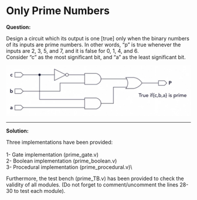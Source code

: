 # Only Prime Numbers


**Question:**

Design a circuit which its output is one [true] only when the binary numbers of its inputs are prime numbers. In other words, “p” is true whenever the inputs are 2, 3, 5, and 7, and it is false for 0, 1, 4, and 6.\
Consider “c” as the most significant bit, and “a” as the least significant bit. 



<img src="Verilog01.jpg">



---------------------------------------------------------------------------------------


**Solution:**

Three implementations have been provided:\
\
1-	Gate implementation (prime_gate.v)\
2-	Boolean implementation (prime_boolean.v)\
3-	Procedural implementation (prime_procedural.v)\

Furthermore, the test bench (prime_TB.v) has been provided to check the validity of all modules. (Do not forget to comment/uncomment the lines 28-30 to test each module).

